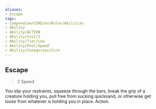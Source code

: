 ```yaml
---
aliases:
- Escape
tags:
- Compendium/CSRD/en/Rules/Abilities
- Ability
- Ability/ACTION
- Ability/Cost/2
- Ability/Tier/Low
- Ability/Pool/Speed
- Ability/Categories/Cure
---
```


  
## Escape  
>2  Speed  
  
You slip your restraints, squeeze through the bars, break the grip of a creature holding you, pull free from sucking quicksand, or otherwise get loose from whatever is holding you in place. Action.